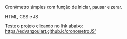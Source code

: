 Cronômetro simples com função de Iniciar, pausar e zerar.

HTML, CSS e JS

Teste o projeto clicando no link abaixo: </br>
https://edvangoulart.github.io/cronometroJS/
